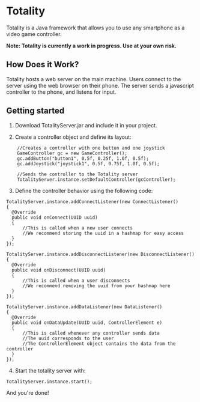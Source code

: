 # Totality
Totality is a Java framework that allows you to use any smartphone as a video game controller.

**Note: Totality is currently a work in progress. Use at your own risk.**

## How Does it Work?
Totality hosts a web server on the main machine. Users connect to the server using the web browser on their phone. The server sends a javascript controller to the phone, and listens for input.

## Getting started
1. Download TotalityServer.jar and include it in your project.

2. Create a controller object and define its layout:
```
    //Creates a controller with one button and one joystick
    GameController gc = new GameController();
    gc.addButton("button1", 0.5f, 0.25f, 1.0f, 0.5f);
    gc.addJoystick("joystick1", 0.5f, 0.75f, 1.0f, 0.5f);
  
    //Sends the controller to the Totality server
    TotalityServer.instance.setDefaultController(gcController);
```

3. Define the controller behavior using the following code:
```
TotalityServer.instance.addConnectListener(new ConnectListener()
{
  @Override
  public void onConnect(UUID uuid)
  {
      //This is called when a new user connects
      //We recommend storing the uuid in a hashmap for easy access
  }
});

TotalityServer.instance.addDisconnectListener(new DisconnectListener()
{
  @Override
  public void onDisconnect(UUID uuid)
  {
      //This is called when a user disconnects
      //We recommend removing the uuid from your hashmap here
  }
});

TotalityServer.instance.addDataListener(new DataListener()
{
  @Override
  public void onDataUpdate(UUID uuid, ControllerElement e)
  {
      //This is called whenever any controller sends data
      //The uuid corresponds to the user
      //The ControllerElement object contains the data from the controller
  }
});
```

4. Start the totality server with:
```
TotalityServer.instance.start();
```

And you're done!
